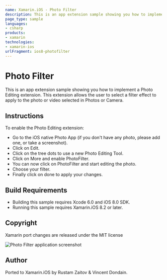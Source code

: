 ```yaml
---
name: Xamarin.iOS - Photo Filter
description: This is an app extension sample showing you how to implement a Photo Editing extension. This extension allows the user to select a filter effect to...
page_type: sample
languages:
- csharp
products:
- xamarin
technologies:
- xamarin-ios
urlFragment: ios8-photofilter
---
```

# Photo Filter

This is an app extension sample showing you how to implement a Photo Editing extension. This extension allows the user to select a filter effect to apply to the photo or video selected in Photos or Camera.

## Instructions

To enable the Photo Editing extension:

* Go to the iOS native Photo App (if you don't have any photo, please add one, or take a screenshot).
* Click on Edit.
* Click on the tree dots to use a new Photo Editing Tool.
* Click on More and enable PhotoFilter.
* You can now click on PhotoFilter and start editing the photo.
* Choose your filter.
* Finally click on done to apply your changes.

## Build Requirements

* Building this sample requires Xcode 6.0 and iOS 8.0 SDK.
* Running this sample requires Xamarin.iOS 8.2 or later.

## Copyright

Xamarin port changes are released under the MIT license

![Photo Filter application screenshot](Screenshots/0.png "Photo Filter application screenshot")

## Author 

Ported to Xamarin.iOS by Rustam Zaitov & Vincent Dondain.
